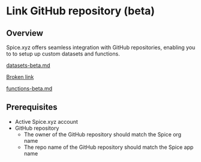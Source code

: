 # Link GitHub repository (beta)

## Overview

Spice.xyz offers seamless integration with GitHub repositories, enabling you to to setup up custom datasets and functions.

[datasets-beta.md](datasets-beta.md "mention")

[Broken link](broken-reference "mention")

[functions-beta.md](functions-beta.md "mention")

## Prerequisites

* Active Spice.xyz account
* GitHub repository
  * The owner of the GitHub repository should match the Spice org name
  * The repo name of the GitHub repository should match the Spice app name







